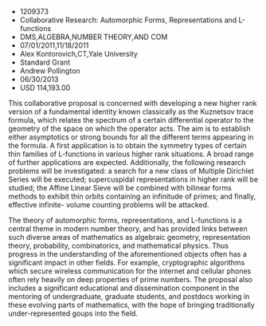 
* 1209373
* Collaborative Research: Automorphic Forms, Representations and L-functions
* DMS,ALGEBRA,NUMBER THEORY,AND COM
* 07/01/2011,11/18/2011
* Alex Kontorovich,CT,Yale University
* Standard Grant
* Andrew Pollington
* 06/30/2013
* USD 114,193.00

This collaborative proposal is concerned with developing a new higher rank
version of a fundamental identity known classically as the Kuznetsov trace
formula, which relates the spectrum of a certain differential operator to the
geometry of the space on which the operator acts. The aim is to establish either
asymptotics or strong bounds for all the different terms appearing in the
formula. A first application is to obtain the symmetry types of certain thin
families of L-functions in various higher rank situations. A broad range of
further applications are expected. Additionally, the following research problems
will be investigated: a search for a new class of Multiple Dirichlet Series will
be executed; supercuspidal representations in higher rank will be studied; the
Affine Linear Sieve will be combined with bilinear forms methods to exhibit thin
orbits containing an infinitude of primes; and finally, effective infinite-
volume counting problems will be attacked.

The theory of automorphic forms, representations, and L-functions is a central
theme in modern number theory, and has provided links between such diverse areas
of mathematics as algebraic geometry, representation theory, probability,
combinatorics, and mathematical physics. Thus progress in the understanding of
the aforementioned objects often has a significant impact in other fields. For
example, cryptographic algorithms which secure wireless communication for the
internet and cellular phones often rely heavily on deep properties of prime
numbers. The proposal also includes a significant educational and dissemination
component in the mentoring of undergraduate, graduate students, and postdocs
working in these evolving parts of mathematics, with the hope of bringing
traditionally under-represented goups into the field.
